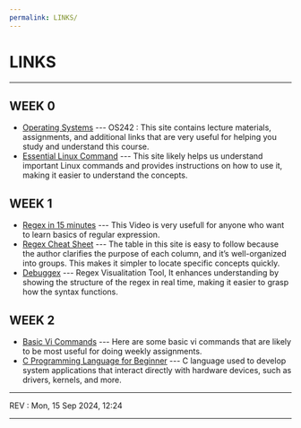 ```yaml
---
permalink: LINKS/
---
```


# LINKS

<hr>

## WEEK 0
* [Operating Systems](https://os.vlsm.org) --- OS242 : This site contains lecture materials, assignments, and additional links that are very useful for helping you study and understand this course.
* [Essential Linux Command](https://www.hostinger.com/tutorials/linux-commands) --- This site likely helps us understand important Linux commands and provides instructions on how to use it, making it easier to understand the concepts.
## WEEK 1
* [Regex in 15 minutes](https://www.youtube.com/watch?v=bgBWp9EIlMM) --- This Video is very usefull for anyone who want to learn basics of regular expression.
* [Regex Cheat Sheet](https://www.rexegg.com/regex-quickstart.php) --- The table in this site is easy to follow because the author clarifies the purpose of each column, and it’s well-organized into groups. This makes it simpler to locate specific concepts quickly. 
* [Debuggex](https://www.debuggex.com/) --- Regex Visualitation Tool, It enhances understanding by showing the structure of the regex in real time, making it easier to grasp how the syntax functions.  
## WEEK 2
* [Basic Vi Commands](https://www.cs.colostate.edu/helpdocs/vi.html) --- Here are some basic vi commands that are likely to be most useful for doing weekly assignments.
* [C Programming Language for Beginner](https://www.javatpoint.com/c-programming-language-tutorial) --- C language used to develop system applications that interact directly with hardware devices, such as drivers, kernels, and more.
<hr>
REV : Mon, 15 Sep 2024, 12:24
<hr> 
